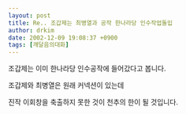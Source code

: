 ```yaml
---
layout: post
title: Re.. 조갑제는 최병열과 공작 한나라당 인수작업돌입
author: drkim
date: 2002-12-09 19:08:37 +0900
tags: [깨달음의대화]
---
```

조갑제는 이미 한나라당 인수공작에 들어갔다고 봅니다.
  

  
조갑제와 최병열은 원래 커넥션이 있는데
  

  
진작 이회창을 축출하지 못한 것이 천추의 한이 될 것입니다.